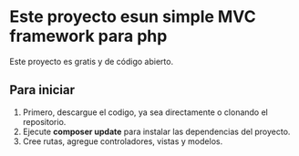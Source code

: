 # Este proyecto esun simple MVC framework para php
Este proyecto es gratis y de código abierto.

## Para iniciar

1. Primero, descargue el codigo, ya sea directamente o clonando el repositorio.
1. Ejecute **composer update** para instalar las dependencias del proyecto.
1. Cree rutas, agregue controladores, vistas y modelos.
